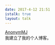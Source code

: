 ```yaml
---
date: 2017-4-12 21:51
istalk: true
layout: talk
---
```

[AnonymMJ](http://www.AnonymMJ.com)<br/>
我建立了我的个人博客。
